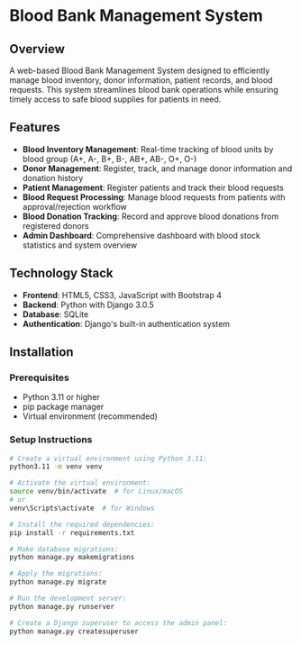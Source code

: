 # Blood Bank Management System

## Overview
A web-based Blood Bank Management System designed to efficiently manage blood inventory, donor information, patient records, and blood requests. This system streamlines blood bank operations while ensuring timely access to safe blood supplies for patients in need.

## Features
- **Blood Inventory Management**: Real-time tracking of blood units by blood group (A+, A-, B+, B-, AB+, AB-, O+, O-)
- **Donor Management**: Register, track, and manage donor information and donation history
- **Patient Management**: Register patients and track their blood requests
- **Blood Request Processing**: Manage blood requests from patients with approval/rejection workflow
- **Blood Donation Tracking**: Record and approve blood donations from registered donors
- **Admin Dashboard**: Comprehensive dashboard with blood stock statistics and system overview

## Technology Stack
- **Frontend**: HTML5, CSS3, JavaScript with Bootstrap 4
- **Backend**: Python with Django 3.0.5
- **Database**: SQLite
- **Authentication**: Django's built-in authentication system

## Installation

### Prerequisites
- Python 3.11 or higher
- pip package manager
- Virtual environment (recommended)

### Setup Instructions
```bash
# Create a virtual environment using Python 3.11:
python3.11 -m venv venv

# Activate the virtual environment:
source venv/bin/activate  # for Linux/macOS
# or
venv\Scripts\activate  # for Windows

# Install the required dependencies:
pip install -r requirements.txt

# Make database migrations:
python manage.py makemigrations

# Apply the migrations:
python manage.py migrate

# Run the development server:
python manage.py runserver

# Create a Django superuser to access the admin panel:
python manage.py createsuperuser
